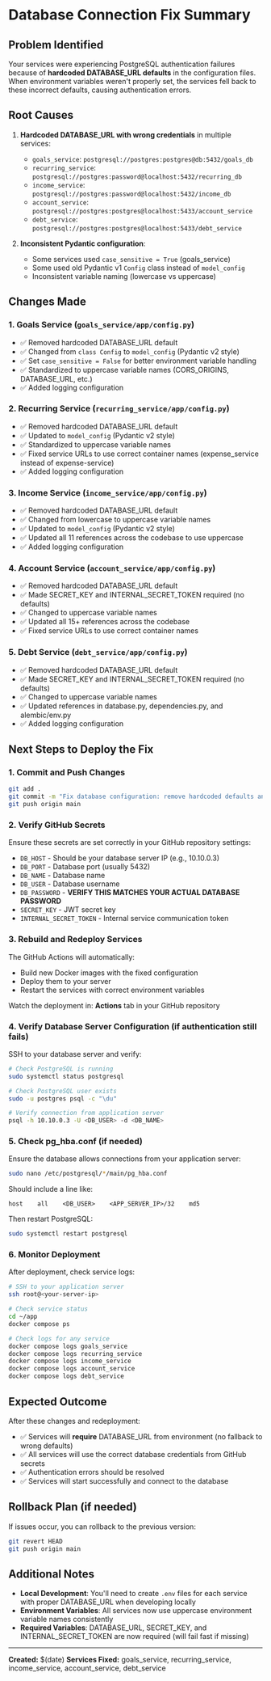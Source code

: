 # Database Connection Fix Summary

## Problem Identified

Your services were experiencing PostgreSQL authentication failures because of **hardcoded DATABASE_URL defaults** in the configuration files. When environment variables weren't properly set, the services fell back to these incorrect defaults, causing authentication errors.

## Root Causes

1. **Hardcoded DATABASE_URL with wrong credentials** in multiple services:
   - `goals_service`: `postgresql://postgres:postgres@db:5432/goals_db`
   - `recurring_service`: `postgresql://postgres:password@localhost:5432/recurring_db`
   - `income_service`: `postgresql://postgres:password@localhost:5432/income_db`
   - `account_service`: `postgresql://postgres:postgres@localhost:5433/account_service`
   - `debt_service`: `postgresql://postgres:postgres@localhost:5433/debt_service`

2. **Inconsistent Pydantic configuration**:
   - Some services used `case_sensitive = True` (goals_service)
   - Some used old Pydantic v1 `Config` class instead of `model_config`
   - Inconsistent variable naming (lowercase vs uppercase)

## Changes Made

### 1. Goals Service (`goals_service/app/config.py`)
- ✅ Removed hardcoded DATABASE_URL default
- ✅ Changed from `class Config` to `model_config` (Pydantic v2 style)
- ✅ Set `case_sensitive = False` for better environment variable handling
- ✅ Standardized to uppercase variable names (CORS_ORIGINS, DATABASE_URL, etc.)
- ✅ Added logging configuration

### 2. Recurring Service (`recurring_service/app/config.py`)
- ✅ Removed hardcoded DATABASE_URL default
- ✅ Updated to `model_config` (Pydantic v2 style)
- ✅ Standardized to uppercase variable names
- ✅ Fixed service URLs to use correct container names (expense_service instead of expense-service)
- ✅ Added logging configuration

### 3. Income Service (`income_service/app/config.py`)
- ✅ Removed hardcoded DATABASE_URL default
- ✅ Changed from lowercase to uppercase variable names
- ✅ Updated to `model_config` (Pydantic v2 style)
- ✅ Updated all 11 references across the codebase to use uppercase
- ✅ Added logging configuration

### 4. Account Service (`account_service/app/config.py`)
- ✅ Removed hardcoded DATABASE_URL default
- ✅ Made SECRET_KEY and INTERNAL_SECRET_TOKEN required (no defaults)
- ✅ Changed to uppercase variable names
- ✅ Updated all 15+ references across the codebase
- ✅ Fixed service URLs to use correct container names

### 5. Debt Service (`debt_service/app/config.py`)
- ✅ Removed hardcoded DATABASE_URL default
- ✅ Made SECRET_KEY and INTERNAL_SECRET_TOKEN required (no defaults)
- ✅ Changed to uppercase variable names
- ✅ Updated references in database.py, dependencies.py, and alembic/env.py
- ✅ Added logging configuration

## Next Steps to Deploy the Fix

### 1. **Commit and Push Changes**
```bash
git add .
git commit -m "Fix database configuration: remove hardcoded defaults and standardize config"
git push origin main
```

### 2. **Verify GitHub Secrets**
Ensure these secrets are set correctly in your GitHub repository settings:
- `DB_HOST` - Should be your database server IP (e.g., 10.10.0.3)
- `DB_PORT` - Database port (usually 5432)
- `DB_NAME` - Database name
- `DB_USER` - Database username
- `DB_PASSWORD` - **VERIFY THIS MATCHES YOUR ACTUAL DATABASE PASSWORD**
- `SECRET_KEY` - JWT secret key
- `INTERNAL_SECRET_TOKEN` - Internal service communication token

### 3. **Rebuild and Redeploy Services**
The GitHub Actions will automatically:
- Build new Docker images with the fixed configuration
- Deploy them to your server
- Restart the services with correct environment variables

Watch the deployment in: **Actions** tab in your GitHub repository

### 4. **Verify Database Server Configuration** (if authentication still fails)
SSH to your database server and verify:

```bash
# Check PostgreSQL is running
sudo systemctl status postgresql

# Check PostgreSQL user exists
sudo -u postgres psql -c "\du"

# Verify connection from application server
psql -h 10.10.0.3 -U <DB_USER> -d <DB_NAME>
```

### 5. **Check pg_hba.conf** (if needed)
Ensure the database allows connections from your application server:

```bash
sudo nano /etc/postgresql/*/main/pg_hba.conf
```

Should include a line like:
```
host    all    <DB_USER>    <APP_SERVER_IP>/32    md5
```

Then restart PostgreSQL:
```bash
sudo systemctl restart postgresql
```

### 6. **Monitor Deployment**
After deployment, check service logs:

```bash
# SSH to your application server
ssh root@<your-server-ip>

# Check service status
cd ~/app
docker compose ps

# Check logs for any service
docker compose logs goals_service
docker compose logs recurring_service
docker compose logs income_service
docker compose logs account_service
docker compose logs debt_service
```

## Expected Outcome

After these changes and redeployment:
- ✅ Services will **require** DATABASE_URL from environment (no fallback to wrong defaults)
- ✅ All services will use the correct database credentials from GitHub secrets
- ✅ Authentication errors should be resolved
- ✅ Services will start successfully and connect to the database

## Rollback Plan (if needed)

If issues occur, you can rollback to the previous version:
```bash
git revert HEAD
git push origin main
```

## Additional Notes

- **Local Development**: You'll need to create `.env` files for each service with proper DATABASE_URL when developing locally
- **Environment Variables**: All services now use uppercase environment variable names consistently
- **Required Variables**: DATABASE_URL, SECRET_KEY, and INTERNAL_SECRET_TOKEN are now required (will fail fast if missing)

---

**Created:** $(date)
**Services Fixed:** goals_service, recurring_service, income_service, account_service, debt_service

